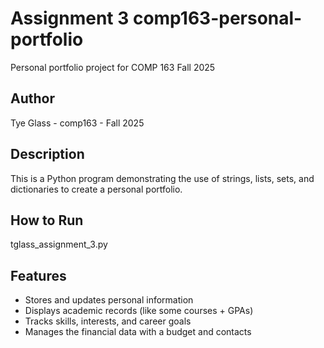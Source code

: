 # Assignment 3 comp163-personal-portfolio
Personal portfolio project for COMP 163 Fall 2025

## Author
Tye Glass - comp163 - Fall 2025

## Description
This is a Python program demonstrating the use of strings, lists, sets, and dictionaries
to create a personal portfolio.

## How to Run
tglass_assignment_3.py

## Features
- Stores and updates personal information
- Displays academic records (like some courses + GPAs)
- Tracks skills, interests, and career goals
- Manages the financial data with a budget and contacts
